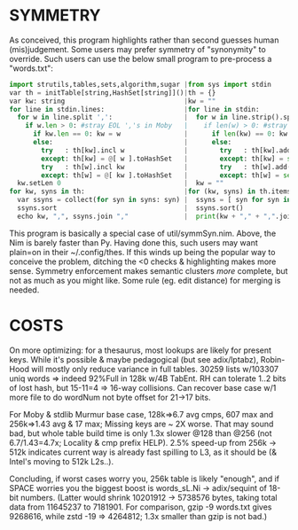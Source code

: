 SYMMETRY
========
As conceived, this program highlights rather than second guesses human
(mis)judgement.  Some users may prefer symmetry of "synonymity" to override.
Such users can use the below small program to pre-process a "words.txt":

```Python
import strutils,tables,sets,algorithm,sugar |from sys import stdin
var th = initTable[string,HashSet[string]]()|th = {}
var kw: string                              |kw = ""
for line in stdin.lines:                    |for line in stdin:
  for w in line.split ',':                  |  for w in line.strip().split(","):
    if w.len > 0: #stray EOL ','s in Moby   |    if len(w) > 0: #stray EOL ','s
      if kw.len == 0: kw = w                |      if len(kw) == 0: kw = w
      else:                                 |      else:
        try   : th[kw].incl w               |        try   : th[kw].add(w)
        except: th[kw] = @[ w ].toHashSet   |        except: th[kw] = set([w]) # strings are iterable!
        try   : th[w].incl kw               |        try   : th[w].add(kw)
        except: th[w] = @[ kw ].toHashSet   |        except: th[w] = set([kw]) # strings are iterable!
  kw.setLen 0                               |  kw = ""
for kw, syns in th:                         |for (kw, syns) in th.items():
  var ssyns = collect(for syn in syns: syn) |  ssyns = [ syn for syn in syns ]
  ssyns.sort                                |  ssyns.sort()
  echo kw, ",", ssyns.join ","              |  print(kw + "," + ",".join(ssyns))
```

This program is basically a special case of util/symmSyn.nim.  Above, the Nim is
barely faster than Py.  Having done this, such users may want plain=on in their
~/.config/thes.  If this winds up being the popular way to conceive the problem,
ditching the <0 checks & highlighting makes more sense.  Symmetry enforcement
makes semantic clusters *more* complete, but not as much as you might like.
Some rule (eg. edit distance) for merging is needed.

COSTS
=====
On more optimizing: for a thesaurus, most lookups are likely for present keys.
While it's possible & maybe pedagogical (but see adix/lptabz), Robin-Hood will
mostly only reduce variance in full tables.  30259 lists w/103307 uniq words =>
indeed 92%Full in 128k w/4B TabEnt.  RH can tolerate 1..2 bits of lost hash, but
15-11=4 => 16-way collisions.  Can recover base case w/1 more file to do wordNum
not byte offset for 21->17 bits.

For Moby & stdlib Murmur base case, 128k=>6.7 avg cmps, 607 max and 256k=>1.43
avg & 17 max; Missing keys are ~ 2X worse.  That may sound bad, but whole table
build time is only 1.3x slower @128 than @256 (not 6.7/1.43=4.7x; Locality & cmp
prefix HELP).  2.5% speed-up from 256k -> 512k indicates current way is already
fast spilling to L3, as it should be (& Intel's moving to 512k L2s..).

Concluding, if worst cases worry you, 256k table is likely "enough", and if
SPACE worries you the biggest boost is words_sL.Ni -> adix/sequint of 18-bit
numbers.  (Latter would shrink 10201912 -> 5738576 bytes, taking total data from
11645237 to 7181901.  For comparison, gzip -9 words.txt gives 9268616, while
zstd -19 => 4264812; 1.3x smaller than gzip is not bad.)
